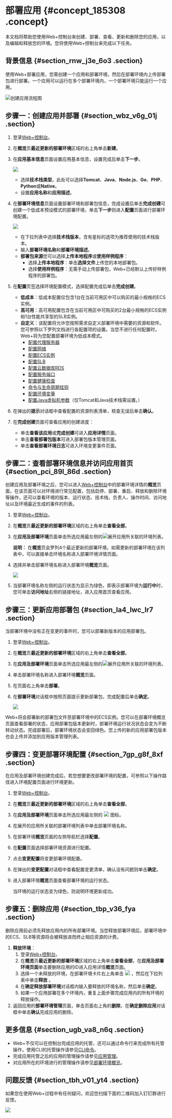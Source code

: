 # 部署应用 {#concept_185308 .concept}

本文档将帮助您使用Web+控制台来创建、部署、查看、更新和删除您的应用，以及编辑和释放您的环境。您将使用Web+控制台来完成以下任务。

## 背景信息 {#section_rnw_j3e_6o3 .section}

使用Web+部署应用，您需创建一个应用和部署环境，然后在部署环境内上传部署包进行部署。一个应用可以运行在多个部署环境内，一个部署环境只能运行一个应用。

![](images/51320_zh-CN.png "创建应用流程图")

## 步骤一：创建应用并部署 {#section_wbz_v6g_01j .section}

1.  登录[Web+控制台](https://webplus.console.aliyun.com)。
2.  在**概览**页**最近更新的部署环境**区域的右上角单击**新建**。
3.  在**应用基本信息**页面设置应用基本信息，设置完成后单击**下一步**。

    ![](http://static-aliyun-doc.oss-cn-hangzhou.aliyuncs.com/assets/img/159334/156561581651323_zh-CN.png)

    -   选择**技术栈类型**，此处可以选择**Tomcat**、**Java**、**Node.js**、**Go**、**PHP**、**Python**或**Native**。
    -   设置**应用名称**和**应用描述**。
4.  在**部署环境信息**页面设置部署环境和部署包信息，完成设置后单击**完成创建**可创建一个低成本预设模式的部署环境，单击**下一步**则进入**配置**页面进行部署环境配置。

    ![](http://static-aliyun-doc.oss-cn-hangzhou.aliyuncs.com/assets/img/159334/156561581651324_zh-CN.png)

    -   在下拉列表中选择**技术栈版本**，含有星标的选项为推荐使用的技术栈版本。
    -   输入**部署环境名称**和**部署环境描述**。
    -   **部署包来源**您可以选择**上传本地程序**或**使用样例程序**：
        -   选择**上传本地程序**：单击**选择文件**上传您的本地部署包。
        -   选择**使用样例程序**：无需手动上传部署包，Web+已经默认上传好样例程序的部署包。
5.  在**配置**页签选择环境配置模式，选择配置完成后单击**完成创建**。
    -   **低成本**：低成本配置仅包含1台在当前可用区中可以购买的最小规格的ECS实例。
    -   **高可用**：高可用配置包含在当前可用区中可购买的2台最小规格的ECS实例和1台性能共享型的SLB实例。
    -   **自定义**：该配置将允许您按照需求自定义部署环境中需要的资源和软件。您可参照以下罗列文档进行各配置项的设置。当您不进行任何配置时，Web+将为您配置部署环境为低成本模式。
        -   [配置代理服务器](../DNICMS19100636/ZH-CN_TP_221977_V1.dita)
        -   [配置网络](../DNICMS19100636/ZH-CN_TP_222006_V1.dita)
        -   [配置ECS实例](../DNICMS19100636/ZH-CN_TP_218944_V1.dita)
        -   [配置SLB](../DNICMS19100636/ZH-CN_TP_223010_V1.dita)
        -   [配置云数据库RDS](../DNICMS19100636/ZH-CN_TP_881838_V1.dita#concept_1095990)
        -   [配置服务端口](../DNICMS19100636/ZH-CN_TP_223014_V1.dita)
        -   [配置健康检查](../DNICMS19100636/ZH-CN_TP_223015_V1.dita)
        -   [命令与生命周期挂钩](../DNICMS19100636/ZH-CN_TP_1253418.dita)
        -   [配置环境变量](../DNICMS19100636/ZH-CN_TP_223016_V1.dita)
        -   [配置Java虚拟机参数](../DNICMS19100636/ZH-CN_TP_223017_V1.dita#concept_270235)（仅Tomcat和Java技术栈需设置。）
6.  在弹出的**提示**对话框中查看配置的资源列表清单，核查无误后单击**确认**。
7.  在**完成创建**页面可查看应用的创建进度：
    -   单击**查看该应用**或**完成创建**可进入**应用详情**页面。
    -   单击**查看部署包版本**可进入部署包版本管理页面。
    -   单击**查看部署环境日志**可进入环境变更事件页面。

## 步骤二：查看部署环境信息并访问应用首页 {#section_pci_89l_86d .section}

创建应用及部署环境之后，您可以进入[Web+控制台](https://webplus.console.aliyun.com)中的部署环境详情的**概览**页面，在该页面可以对环境进行常见配置，包括启停、部署、重启、释放和删除环境等操作，还可以查看环境的版本、运行状态、技术栈、负责人、操作时间、访问地址以及环境最近生成的事件的列表。

1.  登录[Web+控制台](https://webplus.console.aliyun.com)。
2.  在**概览**页**最近更新的部署环境**区域的右上角单击**查看全部**。
3.  在**应用及部署环境**页面单击所选应用最左侧的![](http://static-aliyun-doc.oss-cn-hangzhou.aliyuncs.com/assets/img/159334/156561581651350_zh-CN.png)展开应用所关联的环境列表。

    **说明：** 在**概览**页会罗列4个最近更新的部署环境，如需更新的部署环境在该列表中，可以直接单击环境名称进入部署环境详情页面。

4.  选择并单击部署环境名称进入部署环境**概览**页面。

    ![](http://static-aliyun-doc.oss-cn-hangzhou.aliyuncs.com/assets/img/159334/156561581751330_zh-CN.png)

5.  当部署环境名称左侧的运行状态为显示为绿色，即表示部署环境为**运行中**时，您可单击**访问地址**右侧的链接地址，进入应用首页查看应用。

## 步骤三：更新应用部署包 {#section_la4_lwc_lr7 .section}

当部署环境中没有正在变更的事件时，您可以部署新版本的应用部署包。

1.  登录[Web+控制台](https://webplus.console.aliyun.com)。
2.  在**概览**页**最近更新的部署环境**区域的右上角单击**查看全部**。
3.  在**应用及部署环境**页面单击所选应用最左侧的![](http://static-aliyun-doc.oss-cn-hangzhou.aliyuncs.com/assets/img/159334/156561581651350_zh-CN.png)展开应用所关联的环境列表。
4.  单击部署环境名称进入部署环境**概览**页面。
5.  在页面右上角单击**部署**。
6.  在**部署环境**对话框中按照页面提示更新部署包，完成配置后单击**确定**。

    ![](http://static-aliyun-doc.oss-cn-hangzhou.aliyuncs.com/assets/img/159334/156561581751354_zh-CN.png)


Web+将会部署新的部署包文件至部署环境中的ECS实例。您可以在部署环境概览页面查看部署的状态，应用部署包版本更新时，部署环境运行状况状态会变为不断转动状态。完成部署后，部署环境状态会变回绿色。您上传的新的应用部署包版本也会上传并添加到应用版本管理列表。

## 步骤四：变更部署环境配置 {#section_7gp_g8f_8xf .section}

在应用及部署环境创建完成后，若您想要更改部署环境的配置，可参照以下操作路径进入环境配置页面进行环境更新。

1.  登录[Web+控制台](https://webplus.console.aliyun.com)。
2.  在**概览**页**最近更新的部署环境**区域的右上角单击**查看全部**。
3.  在**应用及部署环境**页面单击所选应用最左侧的 ![](http://static-aliyun-doc.oss-cn-hangzhou.aliyuncs.com/assets/img/159334/156561581651350_zh-CN.png) 图标。
4.  在展开的应用所关联的部署环境列表中单击部署环境名称。
5.  在部署环境**概览**页面的左侧导航栏选择**配置**。
6.  在**配置**页面选择部署环境资源进行配置。
7.  点击**变更配置**将变更部署环境配置。
8.  在弹出的**变更配置**对话框中查看配置变更清单，确认没有问题则单击**确定**。
9.  进入部署环境**概览**页面查看部署环境的运行状态。

    当环境的运行状态变为绿色，则说明环境更新成功。


## 步骤五：删除应用 {#section_tbp_v36_fya .section}

删除应用前必须先释放应用内的所有部署环境。当您释放部署环境后，部署环境中的ECS、SLB等资源将会被释放进而终止相应资源的计费。

1.  **释放环境**：
    1.  登录[Web+控制台](https://webplus.console.aliyun.com)。
    2.  在**概览**页**最近更新的部署环境**区域的右上角单击**查看全部**，在**应用及部署环境页面**单击要删除应用的ID进入应用详情**概览**页面。
    3.  选择一个未释放的环境，在部署环境卡片右上角单击 ![](http://static-aliyun-doc.oss-cn-hangzhou.aliyuncs.com/assets/img/159334/156561581746681_zh-CN.png) ，然后在下拉列表中单击**释放** 。
    4.  在**确定释放部署环境**对话框内输入要释放的环境名称，然后单击**确定**。
    5.  如果一个应用部署在多个环境内，重复上面步骤完成应用内的所有环境的释放操作。
2.  返回应用的**部署环境管理**页面，单击页面右上角的**删除**，在**确定删除应用**对话框中单击**确认**完成应用的删除。

## 更多信息 {#section_ugb_va8_n6q .section}

-   Web+不仅可以在控制台完成应用的托管，还可以通过命令行来完成所有托管操作，使用CLI的托管操作请参见[CLI命令](../DNICMS19100639/ZH-CN_TP_161078_V1.dita)。
-   完成应用托管之后的应用的管理操作请参见[应用管理](../DNICMS19100635/ZH-CN_TP_163214_V1.dita)。
-   对应用所在的环境进行的管理操作请参见[部署环境概览](../DNICMS19100636/ZH-CN_TP_163212_V1.dita)。

## 问题反馈 {#section_tbh_v01_yt4 .section}

如果您在使用Web+过程中有任何疑问，欢迎您扫描下面的二维码加入钉钉群进行反馈。

![](http://static-aliyun-doc.oss-cn-hangzhou.aliyuncs.com/assets/img/159334/156561581849278_zh-CN.jpg)

